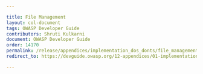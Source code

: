 ```yaml
---

title: File Management
layout: col-document
tags: OWASP Developer Guide
contributors: Shruti Kulkarni
document: OWASP Developer Guide
order: 14170
permalink: /release/appendices/implementation_dos_donts/file_management/
redirect_to: https://devguide.owasp.org/12-appendices/01-implementation-dos-donts/07-file-management/

---
```

